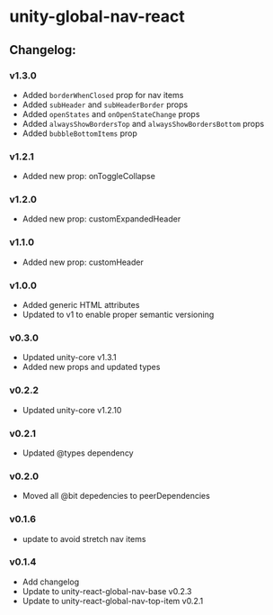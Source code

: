 # unity-global-nav-react

## Changelog:

### v1.3.0
- Added `borderWhenClosed` prop for nav items
- Added `subHeader` and `subHeaderBorder` props
- Added `openStates` and `onOpenStateChange` props
- Added `alwaysShowBordersTop` and `alwaysShowBordersBottom` props
- Added `bubbleBottomItems` prop

### v1.2.1
- Added new prop: onToggleCollapse

### v1.2.0
- Added new prop: customExpandedHeader

### v1.1.0
- Added new prop: customHeader

### v1.0.0
- Added generic HTML attributes
- Updated to v1 to enable proper semantic versioning

### v0.3.0
- Updated unity-core v1.3.1
- Added new props and updated types

### v0.2.2
- Updated unity-core v1.2.10

### v0.2.1
- Updated @types dependency

### v0.2.0
- Moved all @bit depedencies to peerDependencies

### v0.1.6
- update to avoid stretch nav items

### v0.1.4
- Add changelog
- Update to unity-react-global-nav-base v0.2.3
- Update to unity-react-global-nav-top-item v0.2.1
